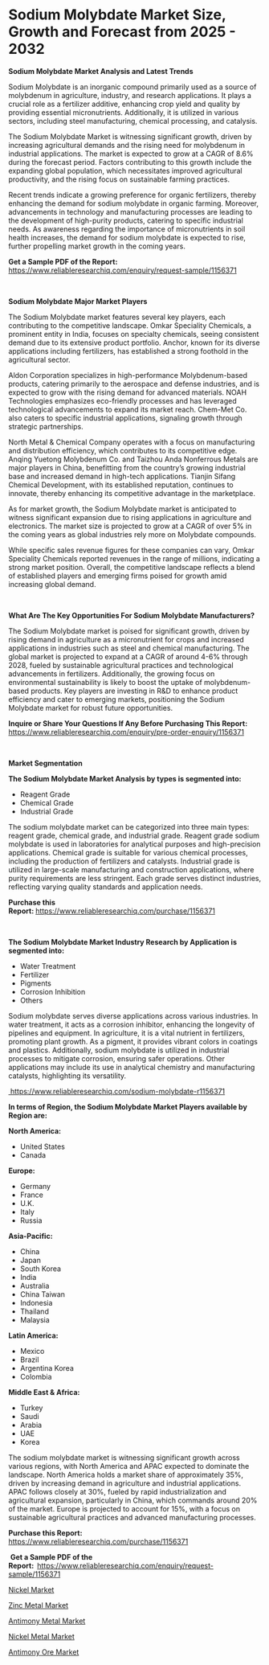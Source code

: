 <p><h1>Sodium Molybdate Market Size, Growth and Forecast from 2025 - 2032</h1></p><p><strong>Sodium Molybdate Market Analysis and Latest Trends</strong></p>
<p><p>Sodium Molybdate is an inorganic compound primarily used as a source of molybdenum in agriculture, industry, and research applications. It plays a crucial role as a fertilizer additive, enhancing crop yield and quality by providing essential micronutrients. Additionally, it is utilized in various sectors, including steel manufacturing, chemical processing, and catalysis.</p><p>The Sodium Molybdate Market is witnessing significant growth, driven by increasing agricultural demands and the rising need for molybdenum in industrial applications. The market is expected to grow at a CAGR of 8.6% during the forecast period. Factors contributing to this growth include the expanding global population, which necessitates improved agricultural productivity, and the rising focus on sustainable farming practices.</p><p>Recent trends indicate a growing preference for organic fertilizers, thereby enhancing the demand for sodium molybdate in organic farming. Moreover, advancements in technology and manufacturing processes are leading to the development of high-purity products, catering to specific industrial needs. As awareness regarding the importance of micronutrients in soil health increases, the demand for sodium molybdate is expected to rise, further propelling market growth in the coming years.</p></p>
<p><strong>Get a Sample PDF of the Report:&nbsp;</strong> <a href="https://www.reliableresearchiq.com/enquiry/request-sample/1156371?utm_campaign=123&utm_medium=2&utm_source=Github&utm_content=ia&utm_term=30012025&utm_id=sodium-molybdate">https://www.reliableresearchiq.com/enquiry/request-sample/1156371</a></p>
<p>&nbsp;</p>
<p><strong>Sodium Molybdate Major Market Players</strong></p>
<p><p>The Sodium Molybdate market features several key players, each contributing to the competitive landscape. Omkar Speciality Chemicals, a prominent entity in India, focuses on specialty chemicals, seeing consistent demand due to its extensive product portfolio. Anchor, known for its diverse applications including fertilizers, has established a strong foothold in the agricultural sector.</p><p>Aldon Corporation specializes in high-performance Molybdenum-based products, catering primarily to the aerospace and defense industries, and is expected to grow with the rising demand for advanced materials. NOAH Technologies emphasizes eco-friendly processes and has leveraged technological advancements to expand its market reach. Chem-Met Co. also caters to specific industrial applications, signaling growth through strategic partnerships.</p><p>North Metal & Chemical Company operates with a focus on manufacturing and distribution efficiency, which contributes to its competitive edge. Anqing Yuetong Molybdenum Co. and Taizhou Anda Nonferrous Metals are major players in China, benefitting from the country’s growing industrial base and increased demand in high-tech applications. Tianjin Sifang Chemical Development, with its established reputation, continues to innovate, thereby enhancing its competitive advantage in the marketplace.</p><p>As for market growth, the Sodium Molybdate market is anticipated to witness significant expansion due to rising applications in agriculture and electronics. The market size is projected to grow at a CAGR of over 5% in the coming years as global industries rely more on Molybdate compounds.</p><p>While specific sales revenue figures for these companies can vary, Omkar Speciality Chemicals reported revenues in the range of millions, indicating a strong market position. Overall, the competitive landscape reflects a blend of established players and emerging firms poised for growth amid increasing global demand.</p></p>
<p>&nbsp;</p>
<p><strong>What Are The Key Opportunities For Sodium Molybdate Manufacturers?</strong></p>
<p><p>The Sodium Molybdate market is poised for significant growth, driven by rising demand in agriculture as a micronutrient for crops and increased applications in industries such as steel and chemical manufacturing. The global market is projected to expand at a CAGR of around 4-6% through 2028, fueled by sustainable agricultural practices and technological advancements in fertilizers. Additionally, the growing focus on environmental sustainability is likely to boost the uptake of molybdenum-based products. Key players are investing in R&D to enhance product efficiency and cater to emerging markets, positioning the Sodium Molybdate market for robust future opportunities.</p></p>
<p><strong>Inquire or Share Your Questions If Any Before Purchasing This Report:</strong> <a href="https://www.reliableresearchiq.com/enquiry/pre-order-enquiry/1156371?utm_campaign=123&utm_medium=2&utm_source=Github&utm_content=ia&utm_term=30012025&utm_id=sodium-molybdate">https://www.reliableresearchiq.com/enquiry/pre-order-enquiry/1156371</a></p>
<p>&nbsp;</p>
<p><strong>Market Segmentation</strong></p>
<p><strong>The Sodium Molybdate Market Analysis by types is segmented into:</strong></p>
<p><ul><li>Reagent Grade</li><li>Chemical Grade</li><li>Industrial Grade</li></ul></p>
<p><p>The sodium molybdate market can be categorized into three main types: reagent grade, chemical grade, and industrial grade. Reagent grade sodium molybdate is used in laboratories for analytical purposes and high-precision applications. Chemical grade is suitable for various chemical processes, including the production of fertilizers and catalysts. Industrial grade is utilized in large-scale manufacturing and construction applications, where purity requirements are less stringent. Each grade serves distinct industries, reflecting varying quality standards and application needs.</p></p>
<p><strong>Purchase this Report:&nbsp;</strong><a href="https://www.reliableresearchiq.com/purchase/1156371?utm_campaign=123&utm_medium=2&utm_source=Github&utm_content=ia&utm_term=30012025&utm_id=sodium-molybdate">https://www.reliableresearchiq.com/purchase/1156371</a></p>
<p>&nbsp;</p>
<p><strong>The Sodium Molybdate Market Industry Research by Application is segmented into:</strong></p>
<p><ul><li>Water Treatment</li><li>Fertilizer</li><li>Pigments</li><li>Corrosion Inhibition</li><li>Others</li></ul></p>
<p><p>Sodium molybdate serves diverse applications across various industries. In water treatment, it acts as a corrosion inhibitor, enhancing the longevity of pipelines and equipment. In agriculture, it is a vital nutrient in fertilizers, promoting plant growth. As a pigment, it provides vibrant colors in coatings and plastics. Additionally, sodium molybdate is utilized in industrial processes to mitigate corrosion, ensuring safer operations. Other applications may include its use in analytical chemistry and manufacturing catalysts, highlighting its versatility.</p></p>
<p><a href="https://www.reliableresearchiq.com/sodium-molybdate-r1156371?utm_campaign=123&utm_medium=2&utm_source=Github&utm_content=ia&utm_term=30012025&utm_id=sodium-molybdate">&nbsp;https://www.reliableresearchiq.com/sodium-molybdate-r1156371</a></p>
<p><strong>In terms of Region, the Sodium Molybdate Market Players available by Region are:</strong></p>
<p>
    <p> <strong> North America: </strong>
        <ul>
            <li>United States</li>
            <li>Canada</li>
        </ul>
        </p> 
    <p> <strong> Europe: </strong>
        <ul>
            <li>Germany</li>
            <li>France</li>
            <li>U.K.</li>
            <li>Italy</li>
            <li>Russia</li>
        </ul>
        </p> 
    <p> <strong> Asia-Pacific: </strong>
        <ul>
            <li>China</li>
            <li>Japan</li>
            <li>South Korea</li>
            <li>India</li>
            <li>Australia</li>
            <li>China Taiwan</li>
            <li>Indonesia</li>
            <li>Thailand</li>
            <li>Malaysia</li>
        </ul>
        </p> 
    <p> <strong> Latin America: </strong>
        <ul>
            <li>Mexico</li>
            <li>Brazil</li>
            <li>Argentina Korea</li>
            <li>Colombia</li>
        </ul>
        </p> 
    <p> <strong> Middle East & Africa: </strong>
        <ul>
            <li>Turkey</li>
            <li>Saudi</li>
            <li>Arabia</li>
            <li>UAE</li>
            <li>Korea</li>
        </ul>
    </p>
    </p>
<p><p>The sodium molybdate market is witnessing significant growth across various regions, with North America and APAC expected to dominate the landscape. North America holds a market share of approximately 35%, driven by increasing demand in agriculture and industrial applications. APAC follows closely at 30%, fueled by rapid industrialization and agricultural expansion, particularly in China, which commands around 20% of the market. Europe is projected to account for 15%, with a focus on sustainable agricultural practices and advanced manufacturing processes.</p></p>
<p><strong>Purchase this Report: </strong><a href="https://www.reliableresearchiq.com/purchase/1156371?utm_campaign=123&utm_medium=2&utm_source=Github&utm_content=ia&utm_term=30012025&utm_id=sodium-molybdate">https://www.reliableresearchiq.com/purchase/1156371</a></p>
<p>&nbsp;<strong>Get a Sample PDF of the Report:&nbsp;&nbsp;</strong><a href="https://www.reliableresearchiq.com/enquiry/request-sample/1156371?utm_campaign=123&utm_medium=2&utm_source=Github&utm_content=ia&utm_term=30012025&utm_id=sodium-molybdate">https://www.reliableresearchiq.com/enquiry/request-sample/1156371</a></p>
<p><strong></strong></p>
<p><p><a href="https://github.com/namvartiffer/Market-Research-Report-List-1/blob/main/nickel-market.md?utm_campaign=123&utm_medium=2&utm_source=Github&utm_content=ia&utm_term=30012025&utm_id=sodium-molybdate">Nickel Market</a></p><p><a href="https://github.com/balapopepi/Market-Research-Report-List-1/blob/main/zinc-metal-market.md?utm_campaign=123&utm_medium=2&utm_source=Github&utm_content=ia&utm_term=30012025&utm_id=sodium-molybdate">Zinc Metal Market</a></p><p><a href="https://github.com/irfadac/Market-Research-Report-List-5/blob/main/antimony-metal-market.md?utm_campaign=123&utm_medium=2&utm_source=Github&utm_content=ia&utm_term=30012025&utm_id=sodium-molybdate">Antimony Metal Market</a></p><p><a href="https://github.com/lynlynyusay/Market-Research-Report-List-1/blob/main/nickel-metal-market.md?utm_campaign=123&utm_medium=2&utm_source=Github&utm_content=ia&utm_term=30012025&utm_id=sodium-molybdate">Nickel Metal Market</a></p><p><a href="https://github.com/ashepherd82/Market-Research-Report-List-6/blob/main/antimony-ore-market.md?utm_campaign=123&utm_medium=2&utm_source=Github&utm_content=ia&utm_term=30012025&utm_id=sodium-molybdate">Antimony Ore Market</a></p></p>